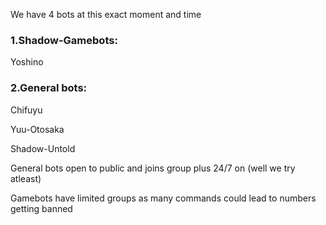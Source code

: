We have 4 bots at this exact moment and time

<h3>1.Shadow-Gamebots:</h3>
Yoshino

<h3>2.General bots:</h3>
Chifuyu

Yuu-Otosaka

Shadow-Untold


General bots open to public and joins group plus 24/7 on (well we try atleast)

Gamebots have limited groups as many commands could lead to numbers getting banned
